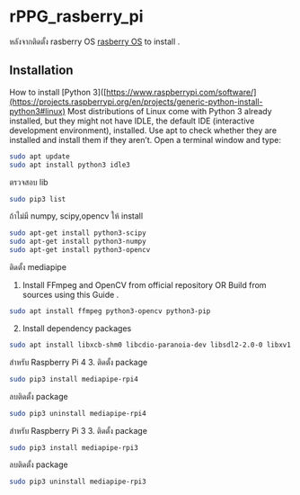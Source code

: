# rPPG_rasberry_pi

หลังจากติดตั้ง rasberry OS
[rasberry OS](https://www.raspberrypi.com/software/) to install .
## Installation
How to install [Python 3]([https://www.raspberrypi.com/software/](https://projects.raspberrypi.org/en/projects/generic-python-install-python3#linux)
Most distributions of Linux come with Python 3 already installed, but they might not have IDLE, the default IDE (interactive development environment), installed.
Use apt to check whether they are installed and install them if they aren’t.
Open a terminal window and type:
```bash
sudo apt update
sudo apt install python3 idle3
```
ตรวจสอบ lib
```bash
sudo pip3 list
```
ถ้าไม่มี numpy, scipy,opencv ให้ install 
```bash
sudo apt-get install python3-scipy
sudo apt-get install python3-numpy 
sudo apt-get install python3-opencv
```
ติดตั้ง mediapipe
1. Install FFmpeg and OpenCV from official repository OR Build from sources using this Guide .
```bash
sudo apt install ffmpeg python3-opencv python3-pip
```
2. Install dependency packages
```bash
sudo apt install libxcb-shm0 libcdio-paranoia-dev libsdl2-2.0-0 libxv1  libtheora0 libva-drm2 libva-x11-2 libvdpau1 libharfbuzz0b libbluray2 libatlas-base-dev libhdf5-103 libgtk-3-0 libdc1394-22 libopenexr23
```
สำหรับ Raspberry Pi 4
3. ติดตั้ง  package
```bash
sudo pip3 install mediapipe-rpi4
```
ลบติดตั้ง package
```bash
sudo pip3 uninstall mediapipe-rpi4
```
สำหรับ  Raspberry Pi 3
3. ติดตั้ง  package
```bash
sudo pip3 install mediapipe-rpi3
```
ลบติดตั้ง  package
```bash
sudo pip3 uninstall mediapipe-rpi3
```
